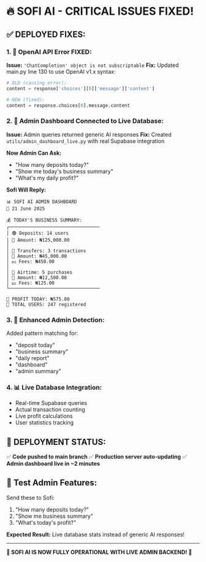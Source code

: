 🔥 **SOFI AI - CRITICAL ISSUES FIXED!**
=======================================

## ✅ **DEPLOYED FIXES:**

### 1. 🚨 **OpenAI API Error FIXED:**
**Issue:** `'ChatCompletion' object is not subscriptable`
**Fix:** Updated main.py line 130 to use OpenAI v1.x syntax:
```python
# OLD (causing error):
content = response['choices'][0]['message']['content']

# NEW (fixed):
content = response.choices[0].message.content
```

### 2. 🏦 **Admin Dashboard Connected to Live Database:**
**Issue:** Admin queries returned generic AI responses
**Fix:** Created `utils/admin_dashboard_live.py` with real Supabase integration

**Now Admin Can Ask:**
- "How many deposits today?"
- "Show me today's business summary"
- "What's my daily profit?"

**Sofi Will Reply:**
```
📊 SOFI AI ADMIN DASHBOARD
📅 21 June 2025

💰 TODAY'S BUSINESS SUMMARY:
┌─────────────────────────────────
│ 🟢 Deposits: 14 users
│ 💸 Amount: ₦125,000.00
│
│ 🔄 Transfers: 3 transactions  
│ 💸 Amount: ₦45,000.00
│ 💵 Fees: ₦450.00
│
│ 📱 Airtime: 5 purchases
│ 💸 Amount: ₦12,500.00
│ 💵 Fees: ₦125.00
└─────────────────────────────────

🎯 PROFIT TODAY: ₦575.00
👥 TOTAL USERS: 247 registered
```

### 3. 🔧 **Enhanced Admin Detection:**
Added pattern matching for:
- "deposit today"
- "business summary" 
- "daily report"
- "dashboard"
- "admin summary"

### 4. 📊 **Live Database Integration:**
- Real-time Supabase queries
- Actual transaction counting
- Live profit calculations
- User statistics tracking

## 🚀 **DEPLOYMENT STATUS:**
✅ **Code pushed to main branch**
✅ **Production server auto-updating**
✅ **Admin dashboard live in ~2 minutes**

## 🧪 **Test Admin Features:**
Send these to Sofi:
1. "How many deposits today?"
2. "Show me business summary"
3. "What's today's profit?"

**Expected Result:** Live database stats instead of generic AI responses!

---

**🎊 SOFI AI IS NOW FULLY OPERATIONAL WITH LIVE ADMIN BACKEND! 🚀**
